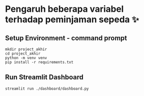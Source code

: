 # Pengaruh beberapa variabel terhadap peminjaman sepeda ✨

## Setup Environment - command prompt
```
mkdir project_akhir
cd project_akhir
python -m venv venv
pip install -r requirements.txt
```

## Run Streamlit Dashboard
```
streamlit run ./dashboard/dashboard.py
```